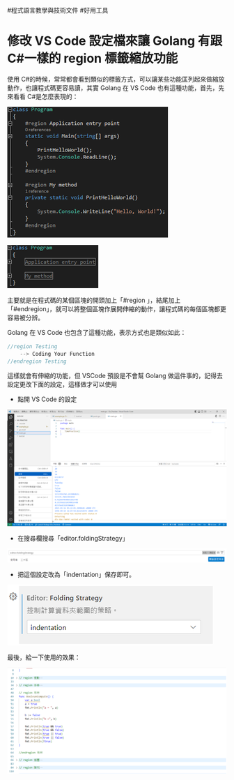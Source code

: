 #程式語言教學與技術文件 #好用工具
# 修改 VS Code 設定檔來讓 Golang 有跟 C#一樣的 region 標籤縮放功能

使用 C#的時候，常常都會看到類似的標籤方式，可以讓某些功能匡列起來做縮放動作，也讓程式碼更容易讀，其實 Golang 在 VS Code 也有這種功能，首先，先來看看 C#是怎麼表現的：

![C#1](../../_resources/vscode_go_region1.png)

![C#2](../../_resources/vscode_go_region2.png)

主要就是在程式碼的某個區塊的開頭加上「#region 」，結尾加上「#endregion」，就可以將整個區塊作展開伸縮的動作，讓程式碼的每個區塊都更容易被分辨。

Golang 在 VS Code 也包含了這種功能，表示方式也是類似如此：

```go
//region Testing
    --> Coding Your Function
//endregion Testing
```

這樣就會有伸縮的功能，但 VSCode 預設是不會幫 Golang 做這件事的，記得去設定更改下面的設定，這樣做才可以使用

- 點開 VS Code 的設定

![vsc1](../../_resources/vscode_go_region3.png)

- 在搜尋欄搜尋「editor.foldingStrategy」

![vsc2](../../_resources/vscode_go_region4.png)

- 把這個設定改為「indentation」保存即可。

![vsc3](../../_resources/vscode_go_region5.png)

最後，給一下使用的效果：

![result](../../_resources/vscode_go_region6.png)

